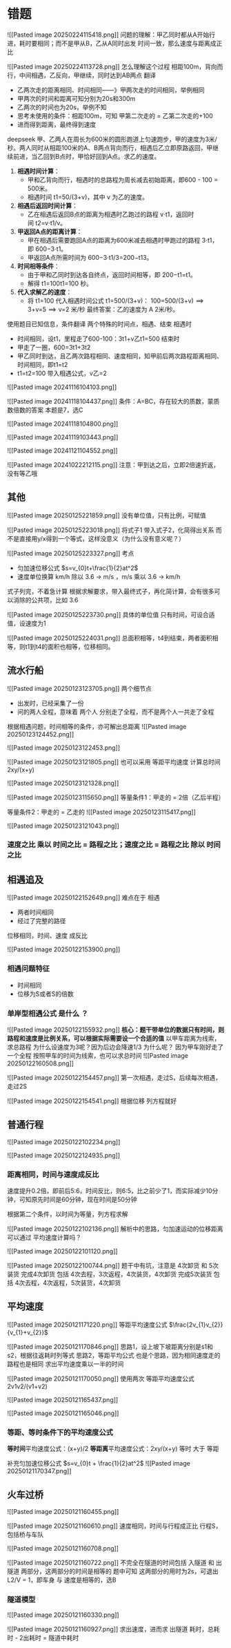 # 错题

![[Pasted image 20250224115418.png]]
问题的理解：甲乙同时都从A开始行进，耗时要相同；而不是甲从B，乙从A同时出发
时间一致，那么速度与距离成正比

![[Pasted image 20250224113728.png]]
怎么理解这个过程
相距100m，背向而行，中间相遇，乙反向，甲继续，同时达到AB两点
翻译
- 乙两次走的距离相同、时间相同——》甲两次走的时间相同，举例相同
- 甲两次的时间和距离可知分别为20s和300m
- 乙两次的时间也为20s，举例不知
- 思考未使用的条件：相距100m，可知 甲第二次走的 = 乙第二次走的+100
- 进而得到距离，最终得到速度

deepseek
甲、乙两人在周长为600米的圆形跑道上匀速跑步，甲的速度为3米/秒。两人同时从相距100米的A、B两点背向而行，相遇后乙立即原路返回，甲继续前进，当乙回到B点时，甲恰好回到A点。求乙的速度。
1. **相遇时间计算**：
    - 甲和乙背向而行，相遇时的总路程为周长减去初始距离，即600 - 100 = 500米。
    - 相遇时间 t1=50/(3+v)​，其中 v 为乙的速度。
2. **相遇后返回时间计算**：
    - 乙在相遇后返回B点的距离为相遇时乙跑过的路程 v⋅t1​，返回时间 t2=v⋅t1/v。
3. **甲返回A点的距离计算**：
    - 甲在相遇后需要跑回A点的距离为600米减去相遇时甲跑过的路程 3⋅t1​，即 600−3⋅t1。
    - 甲返回A点所需时间为 600−3⋅t1/3=200−t13。
4. **时间相等条件**：
    - 由于甲和乙同时到达各自终点，返回时间相等，即 200−t1=t1。
    - 解得 t1=100t1​=100 秒。
5. **代入求解乙的速度**：
    - 将 t1=100 代入相遇时间公式 t1=500/(3+v)：
        100=500/(3+v)  ⟹  3+v=5  ⟹  v=2 米/秒
最终答案：乙的速度为 A 2米/秒。

使用题目已知信息，条件翻译
两个特殊的时间点，相遇、结束
相遇时
- 时间相同，设t1，里程走了600-100：3t1+v乙t1=500
结束时
- 甲走了一圈，600=3t1+3t2
- 甲乙同时到达，且乙两次路程相同、速度相同，知甲前后两次路程距离相同、时间相同，即t1=t2
- t1=t2=100
带入相遇公式，v乙=2

![[Pasted image 20241116104103.png]]

![[Pasted image 20241118104437.png]]
条件：A=BC，存在较大的质数，蒙质数倍数的答案
本题是7，选C

![[Pasted image 20241118104800.png]]

![[Pasted image 20241119103443.png]]

![[Pasted image 20241121104552.png]]

![[Pasted image 20241022212115.png]]
注意：甲到达之后，立即2倍速折返，没有等乙哦

## 其他

![[Pasted image 20250125221859.png]]
没有单位值，只有比例，可赋值

![[Pasted image 20250125223018.png]]
将式子1 带入式子2，化简得出关系
而不是直接用y/x得到一个等式，这样没意义（为什么没有意义呢？）

![[Pasted image 20250125223327.png]]
考点
- 匀加速位移公式 $s=v_{0}t+\frac{1}{2}at^2$
- 速度单位换算 km/h 除以 3.6 -> m/s ，m/s  乘以 3.6 -> km/h

式子列完，不着急计算
根据求解要求，带入最终式子，再化简计算，会有很多可以消除的公共项，比如 3.6

![[Pasted image 20250125223730.png]]
具体的单位值 只有时间，可设合适值，设速度为1

![[Pasted image 20250125224031.png]]
总面积相等，t4到结束，两者面积相等，则t1到t4的面积也相等，位移相同。


## 流水行船

![[Pasted image 20250123123705.png]]
两个细节点
- 出发时，已经采集了一份
- 问的两人全程，意味着 两个人 分别走了全程，而不是两个人一共走了全程

根据相遇问题，时间相等的条件，亦可解出总距离
![[Pasted image 20250123124452.png]]

![[Pasted image 20250123122453.png]]

![[Pasted image 20250123121805.png]]
也可以采用 等距平均速度 计算总时间 2xy/(x+y)

![[Pasted image 20250123121328.png]]

![[Pasted image 20250123115650.png]]
等量条件1：甲走的 = 2倍（乙后半程）

等量条件2：甲走的 = 乙走的
![[Pasted image 20250123115417.png]]

![[Pasted image 20250123121043.png]]
### 速度之比 乘以 时间之比 = 路程之比；速度之比 = 路程之比 除以 时间之比

## 相遇追及

![[Pasted image 20250122152649.png]]
难点在于
相遇
- 两者时间相同
- 经过了完整的路径

位移相同，时间、速度 成反比


![[Pasted image 20250122153900.png]]
### 相遇问题特征
- 时间相同
- 位移为S或者S的倍数

### 单岸型相遇公式 是什么 ？

![[Pasted image 20250122155932.png]]
**核心：题干带单位的数据只有时间，则路程和速度是比例关系，可以根据实际需要设一个合适的值**
以甲车距离为线索，求总路程
为什么设速度为3呢？因为后边会降速1/3
为什么呢？ 因为甲车刚好走了一个全程
按照甲车的时间为线索，也可以求总时间
![[Pasted image 20250122160508.png]]

![[Pasted image 20250122154457.png]]
第一次相遇，走过S，后续每次相遇，走过2S

![[Pasted image 20250122154541.png]]
根据位移 列方程就好

## 普通行程

![[Pasted image 20250122102234.png]]

![[Pasted image 20250122124935.png]]
### 距离相同，时间与速度成反比
速度提升0.2倍，即前后5:6，时间反比，则6:5，比之前少了1，而实际减少10分钟，可知原先时间是60分钟，现在时间是50分钟

根据第二个条件，以时间为等量，列方程求解

![[Pasted image 20250122102136.png]]
解析中的思路，匀加速运动的位移距离 可以通过 平均速度计算吗？

![[Pasted image 20250122101120.png]]

![[Pasted image 20250122100744.png]]
题干中有坑，注意是 4次卸货 和 5次装货
完成4次卸货 包括 4次去程，3次返程，4次装货，4次卸货
完成5次装货 包括 4次去程，4次返程，5次装货，4次卸货

## 平均速度

![[Pasted image 20250121171220.png]]
等距平均速度公式 $\frac{2v_{1}v_{2}}{v_{1}+v_{2}}$

![[Pasted image 20250121170846.png]]
思路1，设上坡下坡距离分别是s1和s2，根据往返耗时列等式
思路2，等距平均公式 也是个思路，因为相同速度走的路程也是相同
求出平均速度乘以一半的时间

![[Pasted image 20250121170050.png]]
使用两次 等距平均速度公式 2v1v2/(v1+v2)

![[Pasted image 20250121165437.png]]

![[Pasted image 20250121165046.png]]
### 等距、等时条件下的平均速度公式
**等时间**平均速度公式：(x+y)/2
**等距离**平均速度公式：2xy/(x+y)
等时 大于 等距

补充匀加速位移公式
$s=v_{0}t + \frac{1}{2}at^2$
![[Pasted image 20250121170347.png]]

## 火车过桥

![[Pasted image 20250121160455.png]]

![[Pasted image 20250121160610.png]]
速度相同，时间与行程成正比
行程S，包括桥与车队

![[Pasted image 20250121160708.png]]

![[Pasted image 20250121160722.png]]
不完全在隧道的时间包括 入隧道 和 出隧道 两部分，这两部分的时间是相等的
题中可知 这两部分的用时为2s，可退出L2/V = 1，即车身 与 速度是相等的，选B
### 隧道模型
![[Pasted image 20250121160330.png]]

![[Pasted image 20250121160927.png]]
求出速度，进而求 出隧道 耗时，总耗时 - 2出耗时 = 隧道中耗时